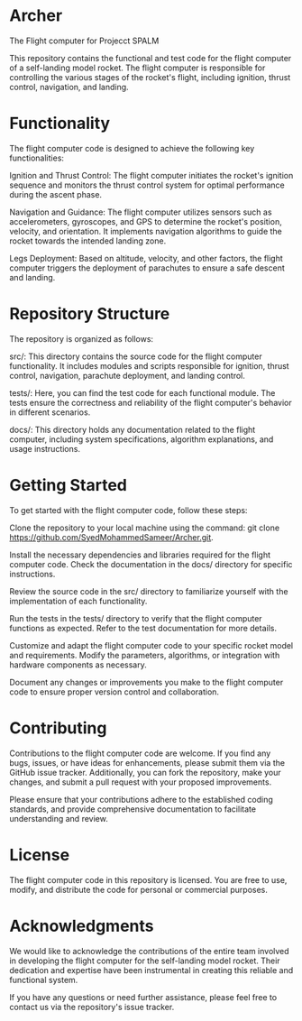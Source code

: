 # Archer
The Flight computer for Projecct SPALM

This repository contains the functional and test code for the flight computer of a self-landing model rocket. The flight computer is responsible for controlling the various stages of the rocket's flight, including ignition, thrust control, navigation, and landing.

# Functionality
The flight computer code is designed to achieve the following key functionalities:

Ignition and Thrust Control: The flight computer initiates the rocket's ignition sequence and monitors the thrust control system for optimal performance during the ascent phase.

Navigation and Guidance: The flight computer utilizes sensors such as accelerometers, gyroscopes, and GPS to determine the rocket's position, velocity, and orientation. It implements navigation algorithms to guide the rocket towards the intended landing zone.

Legs Deployment: Based on altitude, velocity, and other factors, the flight computer triggers the deployment of parachutes to ensure a safe descent and landing.


# Repository Structure
The repository is organized as follows:

src/: This directory contains the source code for the flight computer functionality. It includes modules and scripts responsible for ignition, thrust control, navigation, parachute deployment, and landing control.

tests/: Here, you can find the test code for each functional module. The tests ensure the correctness and reliability of the flight computer's behavior in different scenarios.

docs/: This directory holds any documentation related to the flight computer, including system specifications, algorithm explanations, and usage instructions.

# Getting Started
To get started with the flight computer code, follow these steps:

Clone the repository to your local machine using the command: git clone https://github.com/SyedMohammedSameer/Archer.git.

Install the necessary dependencies and libraries required for the flight computer code. Check the documentation in the docs/ directory for specific instructions.

Review the source code in the src/ directory to familiarize yourself with the implementation of each functionality.

Run the tests in the tests/ directory to verify that the flight computer functions as expected. Refer to the test documentation for more details.

Customize and adapt the flight computer code to your specific rocket model and requirements. Modify the parameters, algorithms, or integration with hardware components as necessary.

Document any changes or improvements you make to the flight computer code to ensure proper version control and collaboration.

# Contributing
Contributions to the flight computer code are welcome. If you find any bugs, issues, or have ideas for enhancements, please submit them via the GitHub issue tracker. Additionally, you can fork the repository, make your changes, and submit a pull request with your proposed improvements.

Please ensure that your contributions adhere to the established coding standards, and provide comprehensive documentation to facilitate understanding and review.

# License
The flight computer code in this repository is licensed. You are free to use, modify, and distribute the code for personal or commercial purposes.

# Acknowledgments
We would like to acknowledge the contributions of the entire team involved in developing the flight computer for the self-landing model rocket. Their dedication and expertise have been instrumental in creating this reliable and functional system.

If you have any questions or need further assistance, please feel free to contact us via the repository's issue tracker.
